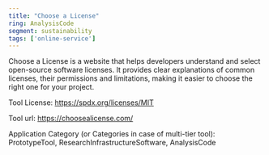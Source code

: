 ```yaml
---
title: "Choose a License"
ring: AnalysisCode
segment: sustainability
tags: ['online-service']
---
```

Choose a License is a website that helps developers understand and select open-source software licenses. It provides clear explanations of common licenses, their permissions and limitations, making it easier to choose the right one for your project.

Tool License: https://spdx.org/licenses/MIT

Tool url: https://choosealicense.com/

Application Category (or Categories in case of multi-tier tool): PrototypeTool, ResearchInfrastructureSoftware, AnalysisCode
